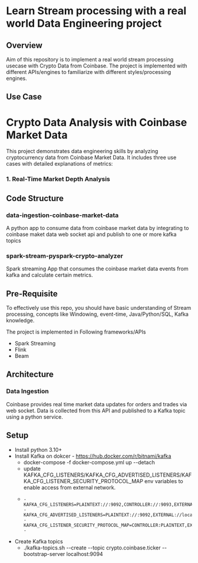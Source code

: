 # Learn Stream processing with a real world Data Engineering project

## Overview
Aim of this repository is to  implement a real world stream processing usecase with Crypto Data from Coinbase. The project is implemented with different APIs/engines to familiarize with different styles/processing engines.

## Use Case

# Crypto Data Analysis with Coinbase Market Data

This project demonstrates data engineering skills by analyzing cryptocurrency data from Coinbase Market Data. It includes three use cases with detailed explanations of metrics:

### 1. Real-Time Market Depth Analysis


## Code Structure
### data-ingestion-coinbase-market-data
A python app to consume data from coinbase market data by integrating to coinbase maket data web socket api and publish to one or more kafka topics
### spark-stream-pyspark-crypto-analyzer
Spark streaming App that consumes the coinbase market data  events from kafka and calculate certain metrics. 


## Pre-Requisite
To effectively use this repo, you should have basic understanding of Stream processing, concepts like Windowing, event-time, Java/Python/SQL, Kafka knowledge. 

The project is implemented in Following frameworks/APIs

- Spark Streaming
- Flink
- Beam
  
## Architecture

### Data Ingestion
Coinbase provides real time market data updates for orders and trades via web socket. Data is collected from this API and published to a Kafka topic using a python service. 

## Setup

- Install python 3.10+
- Install Kafka on dokcer - https://hub.docker.com/r/bitnami/kafka
  - docker-compose   -f docker-compose.yml  up --detach
  - update KAFKA_CFG_LISTENERS/KAFKA_CFG_ADVERTISED_LISTENERS/KAFKA_CFG_LISTENER_SECURITY_PROTOCOL_MAP env variables to enable access from external network. 
  - ```
    - KAFKA_CFG_LISTENERS=PLAINTEXT://:9092,CONTROLLER://:9093,EXTERNAL://:9094
    - KAFKA_CFG_ADVERTISED_LISTENERS=PLAINTEXT://:9092,EXTERNAL://localhost:9094
    - KAFKA_CFG_LISTENER_SECURITY_PROTOCOL_MAP=CONTROLLER:PLAINTEXT,EXTERNAL:PLAINTEXT,PLAINTEXT:PLAINTEXT
    - 
    ```
- Create Kafka topics
  -  ./kafka-topics.sh --create --topic crypto.coinbase.ticker  --bootstrap-server localhost:9094